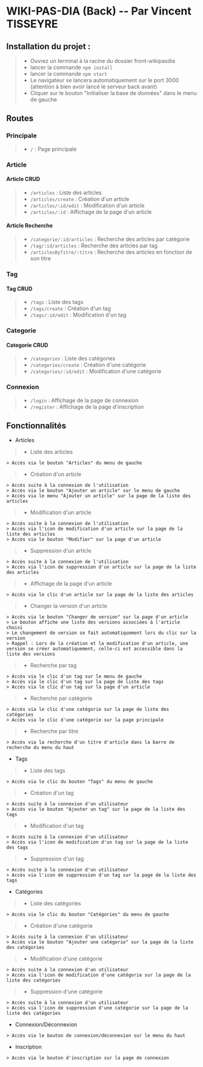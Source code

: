 # WIKI-PAS-DIA (Back) -- Par Vincent TISSEYRE

## Installation du projet :

> - Ouvrez un terminal à la racine du dossier front-wikipasdia
> - lancer la commande `npm install`
> - lancer la commande `npm start`
> - Le navigateur se lancera automatiquement sur le port 3000 (attention à bien avoir lancé le serveur back avant)
> - Cliquer sur le bouton "Initialiser la base de données" dans le menu de gauche

## Routes

### Principale

> - `/` : Page principale

### Article

#### Article CRUD

> - `/articles` : Liste des articles
> - `/articles/create` : Création d'un article
> - `/articles/:id/edit` : Modification d'un article
> - `/articles/:id` : Affichage de la page d'un article

#### Article Recherche

> - `/categorie/:id/articles` : Recherche des articles par catégorie
> - `/tag/:id/articles` : Recherche des articles par tag
> - `/articlesByTitre/:titre` : Recherche des articles en fonction de son titre

### Tag

#### Tag CRUD

> - `/tags` : Liste des tags
> - `/tags/create` : Création d'un tag
> - `/tags/:id/edit` : Modification d'un tag

### Categorie

#### Categorie CRUD

> - `/categories` : Liste des catégories
> - `/categories/create` : Création d'une catégorie
> - `/categories/:id/edit` : Modification d'une catégorie

### Connexion

> - `/login` : Affichage de la page de connexion
> - `/register` : Affichage de la page d'inscription

## Fonctionnalités

- Articles
> - Liste des articles
```
> Accès via le bouton "Articles" du menu de gauche
```

> - Création d'un article
```
> Accès suite à la connexion de l'utilisation
> Accès via le bouton "Ajouter un article" sur le menu de gauche
> Accès via le menu "Ajouter un article" sur la page de la liste des articles
```

> - Modification d'un article
```
> Accès suite à la connexion de l'utilisation
> Accès via l'icon de modification d'un article sur la page de la liste des articles
> Accès via le bouton "Modifier" sur la page d'un article
```

> - Suppression d'un article
```
> Accès suite à la connexion de l'utilisation
> Accès via l'icon de suppression d'un article sur la page de la liste des articles
```

> - Affichage de la page d'un article
```
> Accès via le clic d'un article sur la page de la liste des articles
```

> - Changer la version d'un article
```
> Accès via le bouton "Changer de version" sur la page d'un article
> Le bouton affiche une liste des versions associées à l'article choisi
> Le changement de version se fait automatiquement lors du clic sur la version
> Rappel : Lors de la création et la modification d'un article, une version se créer automatiquement, celle-ci est accessible dans la liste des versions
```

> - Recherche par tag
```
> Accès via le clic d'un tag sur le menu de gauche
> Accès via le clic d'un tag sur la page de liste des tags
> Accès via le clic d'un tag sur la page d'un article
```

> - Recherche par catégorie
```
> Accès via le clic d'une catégorie sur la page de liste des catégories
> Accès via le clic d'une catégorie sur la page principale
```

> - Recherche par titre
```
> Accès via la recherche d'un titre d'article dans la barre de recherche du menu du haut
```

- Tags

> - Liste des tags
```
> Accès via le clic du bouton "Tags" du menu de gauche
```

> - Création d'un tag
```
> Accès suite à la connexion d'un utilisateur
> Accès via le bouton "Ajouter un tag" sur la page de la liste des tags
```

> - Modification d'un tag
```
> Accès suite à la connexion d'un utilisateur
> Accès via l'icon de modification d'un tag sur la page de la liste des tags
```

> - Suppression d'un tag
```
> Accès suite à la connexion d'un utilisateur
> Accès via l'icon de suppression d'un tag sur la page de la liste des tags
```

- Catégories

> - Liste des catégories
```
> Accès via le clic du bouton "Catégories" du menu de gauche
```

> - Création d'une catégorie
```
> Accès suite à la connexion d'un utilisateur
> Accès via le bouton "Ajouter une catégorie" sur la page de la liste des catégories
```

> - Modification d'une catégorie
```
> Accès suite à la connexion d'un utilisateur
> Accès via l'icon de modification d'une catégorie sur la page de la liste des catégories
```

> - Suppression d'une catégorie
```
> Accès suite à la connexion d'un utilisateur
> Accès via l'icon de suppression d'une catégorie sur la page de la liste des catégories
```

- Connexion/Déconnexion
```
> Accès via le bouton de connexion/déconnexion sur le menu du haut
```

- Inscription
```
> Accès via le bouton d'inscription sur la page de connexion
```